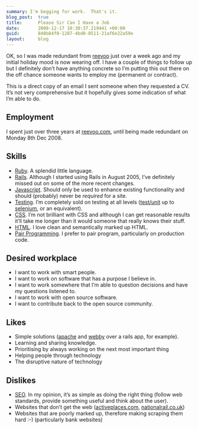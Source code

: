 ```yaml
---
summary: I'm begging for work.  That's it.
blog_post:  true
title:      Please Sir Can I Have a Job
date:       2008-12-17 10:30:37.219441 +00:00
guid:       840b84f0-1287-4bd0-8511-21af6e22a59e
layout:     blog
---
```


OK, so I was made redundant from [reevoo](http://www.reevoo.com) just
over a week ago and my initial holiday mood is now wearing off. I have a
couple of things to follow up but I definitely don’t have anything
concrete so I’m putting this out there on the off chance someone wants
to employ me (permanent or contract).

This is a direct copy of an email I sent someone when they requested a
CV. It’s not very comprehensive but it hopefully gives some indication
of what I’m able to do.

Employment
----------

I spent just over three years at [reevoo.com](http://www.reevoo.com),
until being made redundant on Monday 8th Dec 2008.

Skills
------

-   [Ruby](http://www.ruby-lang.org/en/). A splendid little language.
-   [Rails](http://www.rubyonrails.org/). Although I started using Rails
    in August 2005, I’ve definitely missed out on some of the more
    recent changes.
-   [Javascript](http://en.wikipedia.org/wiki/JavaScript). Should only
    be used to enhance existing functionality and should (probably)
    never be *required* for a site.
-   [Testing](http://en.wikipedia.org/wiki/Software_testing). I’m
    completely sold on testing at all levels
    ([test/unit](http://www.ruby-doc.org/stdlib/libdoc/test/unit/rdoc/)
    up to [selenium](http://seleniumhq.org/), or an equivalent).
-   [CSS](http://en.wikipedia.org/wiki/Cascading_Style_Sheets). I’m not
    brilliant with CSS and although I can get reasonable results it’ll
    take me longer than it would someone that really knows their stuff.
-   [HTML](http://en.wikipedia.org/wiki/HTML). I love clean and
    semantically marked up HTML.
-   [Pair Programming](http://en.wikipedia.org/wiki/Pair_programming). I
    prefer to pair program, particularly on production code.

Desired workplace
-----------------

-   I want to work with smart people.
-   I want to work on software that has a purpose I believe in.
-   I want to work somewhere that I’m able to question decisions and
    have my questions listened to.
-   I want to work with open source software.
-   I want to contribute back to the open source community.

Likes
-----

-   Simple solutions ([apache](http://httpd.apache.org/) and
    [webby](http://webby.rubyforge.org/) over a rails app, for example).
-   Learning and sharing knowledge.
-   Prioritising by always working on the next most important thing
-   Helping people through technology
-   The disruptive nature of technology

Dislikes
--------

-   [SEO](http://en.wikipedia.org/wiki/Search_engine_optimization). In
    my opinion, it’s as simple as doing the right thing (follow web
    standards, provide something useful and think about the user).
-   Websites that don’t get the web
    ([activeplaces.com](http://activeplaces.com),
    [nationalrail.co.uk](http://nationalrail.co.uk))
-   Websites that are poorly marked up, therefore making scraping them
    hard :-) (particularly bank websites)

